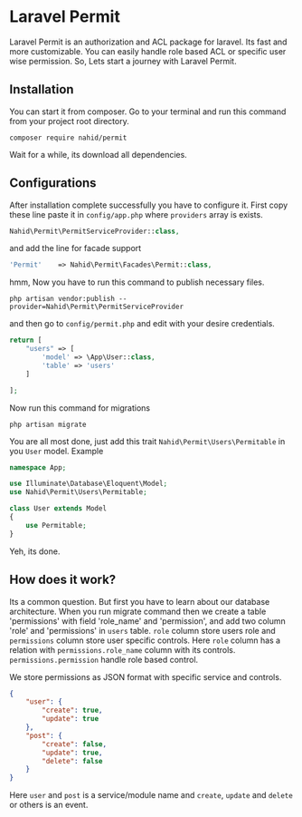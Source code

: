 # Laravel Permit

Laravel Permit is an authorization and ACL package for laravel. Its fast and more customizable.
You can easily handle role based ACL or specific user wise permission. So, Lets start a journey with Laravel Permit.

## Installation

You can start it from composer. Go to your terminal and run this command from your project root directory.

```shell
composer require nahid/permit
```

Wait for a while, its download all dependencies.

## Configurations

After installation complete successfully you have to configure it. First copy these line paste it in `config/app.php` where `providers` array is exists.

```php
Nahid\Permit\PermitServiceProvider::class,
```

and add the line for facade support

```php
'Permit'    => Nahid\Permit\Facades\Permit::class,
```

hmm, Now you have to run this command to publish necessary files.

```shell
php artisan vendor:publish --provider=Nahid\Permit\PermitServiceProvider
```

and then go to `config/permit.php` and edit with your desire credentials.

```php
return [
    "users" => [
        'model' => \App\User::class,
        'table' => 'users'
    ]

];
```

Now run this command for migrations

```shell
php artisan migrate
```

You are all most done, just add this trait `Nahid\Permit\Users\Permitable` in you `User` model. Example

```php
namespace App;

use Illuminate\Database\Eloquent\Model;
use Nahid\Permit\Users\Permitable;

class User extends Model
{
    use Permitable;
}
```

Yeh, its done.

## How does it work?

Its a common question. But first you have to learn about our database architecture.
When you run migrate command then we create a table 'permissions' with field 'role_name' and 'permission', and
add two column 'role' and 'permissions' in `users` table. `role` column store users role and `permissions` column store user specific controls.
Here `role` column has a relation with `permissions.role_name` column with its controls. `permissions.permission` handle role based control.

We store permissions as JSON format with specific service and controls.

```json
{
    "user": {
        "create": true,
        "update": true
    },
    "post": {
        "create": false,
        "update": true,
        "delete": false
    }
}
```

Here `user` and `post` is a service/module name and `create`, `update` and `delete` or others is an event.
